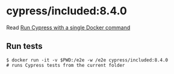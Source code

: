 <!--
WARNING: this file was autogenerated by generate-included-image.js using

    npm run add:included -- 8.4.0 cypress/browsers:node14.17.0-chrome91-ff89
-->

# cypress/included:8.4.0

Read [Run Cypress with a single Docker command][blog post url]

## Run tests

```shell
$ docker run -it -v $PWD:/e2e -w /e2e cypress/included:8.4.0
# runs Cypress tests from the current folder
```

[blog post url]: https://www.cypress.io/blog/2019/05/02/run-cypress-with-a-single-docker-command/
